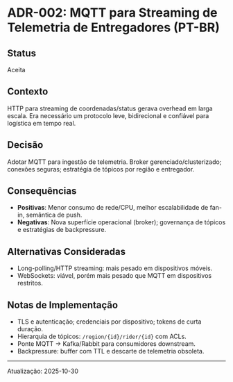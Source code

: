 # ADR-002: MQTT para Streaming de Telemetria de Entregadores (PT-BR)

## Status
Aceita

## Contexto
HTTP para streaming de coordenadas/status gerava overhead em larga escala. Era necessário um protocolo leve, bidirecional e confiável para logística em tempo real.

## Decisão
Adotar MQTT para ingestão de telemetria. Broker gerenciado/clusterizado; conexões seguras; estratégia de tópicos por região e entregador.

## Consequências
- **Positivas**: Menor consumo de rede/CPU, melhor escalabilidade de fan-in, semântica de push.
- **Negativas**: Nova superfície operacional (broker); governança de tópicos e estratégias de backpressure.

## Alternativas Consideradas
- Long-polling/HTTP streaming: mais pesado em dispositivos móveis.
- WebSockets: viável, porém mais pesado que MQTT em dispositivos restritos.

## Notas de Implementação
- TLS e autenticação; credenciais por dispositivo; tokens de curta duração.
- Hierarquia de tópicos: `/region/{id}/rider/{id}` com ACLs.
- Ponte MQTT → Kafka/Rabbit para consumidores downstream.
- Backpressure: buffer com TTL e descarte de telemetria obsoleta.

---
Atualização: 2025-10-30

